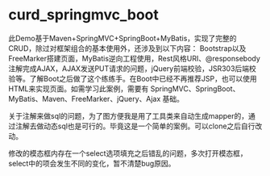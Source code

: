 # curd_springmvc_boot
此Demo基于Maven+SpringMVC+SpringBoot+MyBatis，实现了完整的CRUD，除过对框架组合的基本使用外，还涉及到以下内容： Bootstrap以及FreeMarker搭建页面，MyBatis逆向工程使用，Rest风格URI、@responsebody注解完成AJAX，AJAX发送PUT请求的问题，jQuery前端校验，JSR303后端校验等。了解Boot之后做了这个练练手。在Boot中已经不再推荐JSP，也可以使用HTML来实现页面。如需学习此案例，需要有 SpringMVC、SpringBoot、MyBatis、Maven、FreeMarker、jQuery、Ajax 基础。

关于注解来做sql的问题，为了图方便我是用了工具类来自动生成mapper的，通过注解去做动态sql也是可行的。毕竟这是一个简单的案例。可以clone之后自行改动。

修改的模态框内存在一个select选项填充之后错乱的问题，多次打开模态框，select中的项会发生不同的变化，暂不清楚bug原因。
